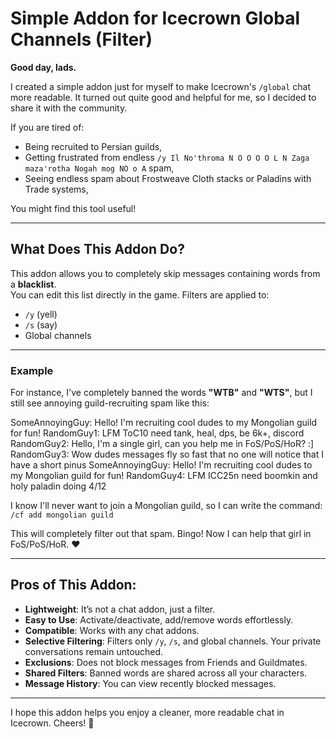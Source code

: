 # Simple Addon for Icecrown Global Channels (Filter)

**Good day, lads.**

I created a simple addon just for myself to make Icecrown's `/global` chat more readable. It turned out quite good and helpful for me, so I decided to share it with the community. 

If you are tired of:
- Being recruited to Persian guilds,
- Getting frustrated from endless `/y Il No'throma N O O O O L N Zaga maza'rotha Nogah mog NO o A` spam,
- Seeing endless spam about Frostweave Cloth stacks or Paladins with Trade systems,

You might find this tool useful!

---

## What Does This Addon Do?

This addon allows you to completely skip messages containing words from a **blacklist**.  
You can edit this list directly in the game. Filters are applied to:
- `/y` (yell)
- `/s` (say)
- Global channels

---

### Example

For instance, I've completely banned the words **"WTB"** and **"WTS"**, but I still see annoying guild-recruiting spam like this:

SomeAnnoyingGuy: Hello! I'm recruiting cool dudes to my Mongolian guild for fun! RandomGuy1: LFM ToC10 need tank, heal, dps, be 6k+, discord RandomGuy2: Hello, I'm a single girl, can you help me in FoS/PoS/HoR? :] RandomGuy3: Wow dudes messages fly so fast that no one will notice that I have a short pinus SomeAnnoyingGuy: Hello! I'm recruiting cool dudes to my Mongolian guild for fun! RandomGuy4: LFM ICC25n need boomkin and holy paladin doing 4/12


I know I'll never want to join a Mongolian guild, so I can write the command:  
`/cf add mongolian guild`  

This will completely filter out that spam. Bingo! Now I can help that girl in FoS/PoS/HoR. ❤️

---

## Pros of This Addon:
- **Lightweight**: It’s not a chat addon, just a filter.
- **Easy to Use**: Activate/deactivate, add/remove words effortlessly.
- **Compatible**: Works with any chat addons.
- **Selective Filtering**: Filters only `/y`, `/s`, and global channels. Your private conversations remain untouched.
- **Exclusions**: Does not block messages from Friends and Guildmates.
- **Shared Filters**: Banned words are shared across all your characters.
- **Message History**: You can view recently blocked messages.

---

I hope this addon helps you enjoy a cleaner, more readable chat in Icecrown. Cheers! 🎉